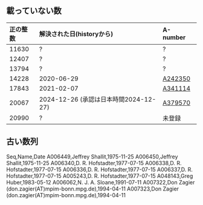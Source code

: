 ## 載っていない数


| 正の整数 | 解決された日(historyから) | A-number |
|:---|:-----|:----|
| 11630 | ? | ?  |
| 12407 | ? | ?  |
| 13794 | ? | ? |
| 14228 | 2020-06-29                          | [A242350](https://oeis.org/A242350) |
| 17843 | 2021-02-07                          | [A341114](https://oeis.org/A341114) |
| 20067 | 2024-12-26 (承認は日本時間2024-12-27) | [A379570](https://oeis.org/A379570) |
| 20990 | ?                                   | 未登録 |


## 古い数列

Seq,Name,Date
A006449,Jeffrey Shallit,1975-11-25
A006450,Jeffrey Shallit,1975-11-25
A006340,D. R. Hofstadter,1977-07-15
A006338,D. R. Hofstadter,1977-07-15
A006336,D. R. Hofstadter,1977-07-15
A006337,D. R. Hofstadter,1977-07-15
A005243,D. R. Hofstadter,1977-07-15
A048143,Greg Huber,1983-05-12
A006062,N. J. A. Sloane,1991-07-11
A007322,Don Zagier (don.zagier(AT)mpim-bonn.mpg.de),1994-04-11
A007323,Don Zagier (don.zagier(AT)mpim-bonn.mpg.de),1994-04-11

